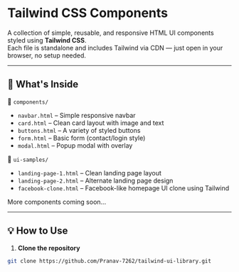 # Tailwind CSS Components

A collection of simple, reusable, and responsive HTML UI components styled using **Tailwind CSS**.  
Each file is standalone and includes Tailwind via CDN — just open in your browser, no setup needed.

---

## 🚀 What's Inside

📁 `components/`  
- `navbar.html` – Simple responsive navbar  
- `card.html` – Clean card layout with image and text  
- `buttons.html` – A variety of styled buttons  
- `form.html` – Basic form (contact/login style)  
- `modal.html` – Popup modal with overlay  

📁 `ui-samples/`  
- `landing-page-1.html` – Clean landing page layout  
- `landing-page-2.html` – Alternate landing page design  
- `facebook-clone.html` – Facebook-like homepage UI clone using Tailwind  

More components coming soon...

---

## 💡 How to Use

1. **Clone the repository**

```bash
git clone https://github.com/Pranav-7262/tailwind-ui-library.git
